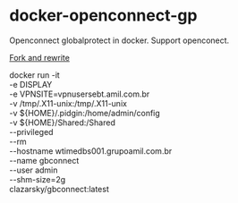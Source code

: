 # docker-openconnect-gp 

Openconnect globalprotect in docker. Support openconect.

[Fork and rewrite](https://github.com/gzm55/docker-vpn-client)


docker run -it \
   -e DISPLAY \
   -e VPNSITE=vpnusersebt.amil.com.br \
   -v /tmp/.X11-unix:/tmp/.X11-unix \
   -v ${HOME}/.pidgin:/home/admin/config \
   -v ${HOME}/Shared:/Shared \
   --privileged \
   --rm \
   --hostname wtimedbs001.grupoamil.com.br \
   --name gbconnect \
   --user admin \
   --shm-size=2g \
   clazarsky/gbconnect:latest